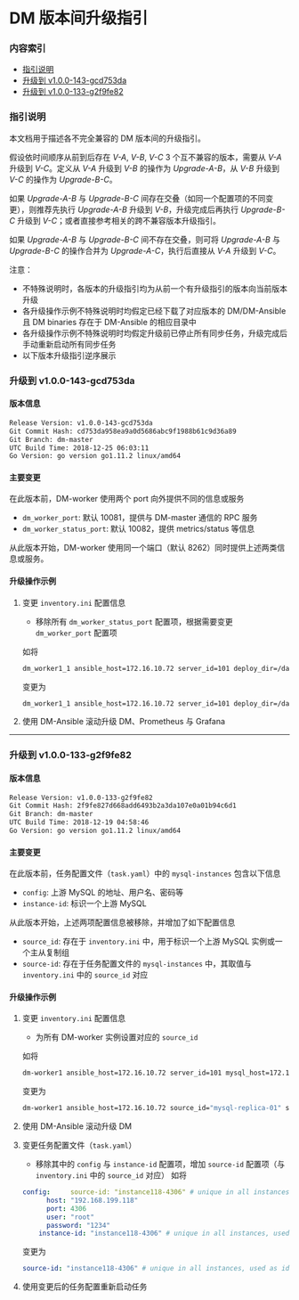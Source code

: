 DM 版本间升级指引
===

### 内容索引

- [指引说明](#指引说明)
- [升级到 v1.0.0-143-gcd753da](#升级到-v100-143-gcd753da)
- [升级到 v1.0.0-133-g2f9fe82](#升级到-v100-133-g2f9fe82)

### 指引说明

本文档用于描述各不完全兼容的 DM 版本间的升级指引。

假设依时间顺序从前到后存在 *V-A*, *V-B*, *V-C* 3 个互不兼容的版本，需要从 *V-A* 升级到 *V-C*。定义从 *V-A* 升级到 *V-B* 的操作为 *Upgrade-A-B*，从 *V-B* 升级到 *V-C* 的操作为 *Upgrade-B-C*。

如果 *Upgrade-A-B* 与 *Upgrade-B-C* 间存在交叠（如同一个配置项的不同变更），则推荐先执行 *Upgrade-A-B* 升级到 *V-B*，升级完成后再执行 *Upgrade-B-C* 升级到 *V-C*；或者直接参考相关的跨不兼容版本升级指引。

如果 *Upgrade-A-B* 与 *Upgrade-B-C* 间不存在交叠，则可将 *Upgrade-A-B* 与 *Upgrade-B-C* 的操作合并为 *Upgrade-A-C*，执行后直接从 *V-A* 升级到 *V-C*。

注意：

- 不特殊说明时，各版本的升级指引均为从前一个有升级指引的版本向当前版本升级
- 各升级操作示例不特殊说明时均假定已经下载了对应版本的 DM/DM-Ansible 且 DM binaries 存在于 DM-Ansible 的相应目录中
- 各升级操作示例不特殊说明时均假定升级前已停止所有同步任务，升级完成后手动重新启动所有同步任务
- 以下版本升级指引逆序展示


### 升级到 v1.0.0-143-gcd753da

#### 版本信息

```bash
Release Version: v1.0.0-143-gcd753da
Git Commit Hash: cd753da958ea9a0d5686abc9f1988b61c9d36a89
Git Branch: dm-master
UTC Build Time: 2018-12-25 06:03:11
Go Version: go version go1.11.2 linux/amd64
```

#### 主要变更

在此版本前，DM-worker 使用两个 port 向外提供不同的信息或服务

- `dm_worker_port`: 默认 10081，提供与 DM-master 通信的 RPC 服务
- `dm_worker_status_port`: 默认 10082，提供 metrics/status 等信息

从此版本开始，DM-worker 使用同一个端口（默认 8262）同时提供上述两类信息或服务。

#### 升级操作示例

1. 变更 `inventory.ini` 配置信息
    - 移除所有 `dm_worker_status_port` 配置项，根据需要变更 `dm_worker_port` 配置项
    
    如将
    ```bash
    dm_worker1_1 ansible_host=172.16.10.72 server_id=101 deploy_dir=/data1/dm_worker dm_worker_port=10081 dm_worker_status_port=10082 mysql_host=172.16.10.81 mysql_user=root mysql_password='VjX8cEeTX+qcvZ3bPaO4h0C80pe/1aU=' mysql_port=3306
    ```
    变更为
    ```bash
    dm_worker1_1 ansible_host=172.16.10.72 server_id=101 deploy_dir=/data1/dm_worker dm_worker_port=8262 mysql_host=172.16.10.81 mysql_user=root mysql_password='VjX8cEeTX+qcvZ3bPaO4h0C80pe/1aU=' mysql_port=3306
    ```
2. 使用 DM-Ansible 滚动升级 DM、Prometheus 与 Grafana


---

### 升级到 v1.0.0-133-g2f9fe82

#### 版本信息

```bash
Release Version: v1.0.0-133-g2f9fe82
Git Commit Hash: 2f9fe827d668add6493b2a3da107e0a01b94c6d1
Git Branch: dm-master
UTC Build Time: 2018-12-19 04:58:46
Go Version: go version go1.11.2 linux/amd64
```

#### 主要变更

在此版本前，任务配置文件（`task.yaml`）中的 `mysql-instances` 包含以下信息

- `config`: 上游 MySQL 的地址、用户名、密码等
- `instance-id`: 标识一个上游 MySQL

从此版本开始，上述两项配置信息被移除，并增加了如下配置信息

- `source_id`: 存在于 `inventory.ini` 中，用于标识一个上游 MySQL 实例或一个主从复制组
- `source-id`: 存在于任务配置文件的 `mysql-instances` 中，其取值与 `inventory.ini` 中的 `source_id` 对应

#### 升级操作示例

1. 变更 `inventory.ini` 配置信息
    - 为所有 DM-worker 实例设置对应的 `source_id`
    
    如将
    ```bash
    dm-worker1 ansible_host=172.16.10.72 server_id=101 mysql_host=172.16.10.72 mysql_user=root mysql_password='VjX8cEeTX+qcvZ3bPaO4h0C80pe/1aU=' mysql_port=3306
    ```
    变更为
    ```bash
    dm-worker1 ansible_host=172.16.10.72 source_id="mysql-replica-01" server_id=101 mysql_host=172.16.10.72 mysql_user=root mysql_password='VjX8cEeTX+qcvZ3bPaO4h0C80pe/1aU=' mysql_port=3306
    ```
2. 使用 DM-Ansible 滚动升级 DM
3. 变更任务配置文件（`task.yaml`）
    - 移除其中的 `config` 与 `instance-id` 配置项，增加 `source-id` 配置项（与 `inventory.ini` 中的 `source_id` 对应）
    如将
    ```yaml
    config:	    source-id: "instance118-4306" # unique in all instances, used as id when save checkpoints, configs, etc.
          host: "192.168.199.118"	
          port: 4306	
          user: "root"	
          password: "1234"	
        instance-id: "instance118-4306" # unique in all instances, used as id when save checkpoints, configs, etc.
    ```
    变更为
    ```yaml
    source-id: "instance118-4306" # unique in all instances, used as id when save checkpoints, configs, etc.
    ```
4. 使用变更后的任务配置重新启动任务
